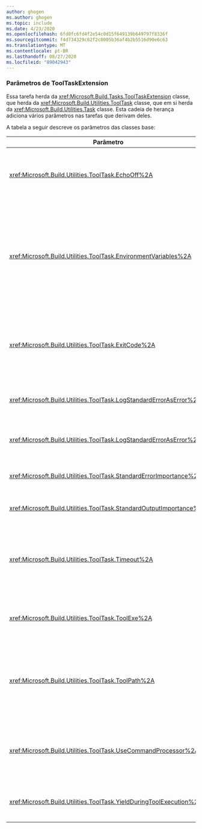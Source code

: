 ```yaml
---
author: ghogen
ms.author: ghogen
ms.topic: include
ms.date: 4/23/2020
ms.openlocfilehash: 6fd0fc6fd4f2e54c0d15f649139b649797f8336f
ms.sourcegitcommit: f4d734329c82f2c8005b36af4b2b5516d90e6c63
ms.translationtype: MT
ms.contentlocale: pt-BR
ms.lasthandoff: 08/27/2020
ms.locfileid: "89042943"
---
```

### <a name="tooltaskextension-parameters"></a>Parâmetros de ToolTaskExtension

Essa tarefa herda da <xref:Microsoft.Build.Tasks.ToolTaskExtension> classe, que herda da <xref:Microsoft.Build.Utilities.ToolTask> classe, que em si herda da <xref:Microsoft.Build.Utilities.Task> classe. Esta cadeia de herança adiciona vários parâmetros nas tarefas que derivam deles.

A tabela a seguir descreve os parâmetros das classes base:

| Parâmetro | Descrição |
| - | - |
| <xref:Microsoft.Build.Utilities.ToolTask.EchoOff%2A> | Parâmetro `bool` opcional.<br /><br /> Quando definido como `true`, essa tarefa passa **/Q** para a linha de comando de *cmd.exe*, de modo que a linha de comando não é copiada para stdout. |
| <xref:Microsoft.Build.Utilities.ToolTask.EnvironmentVariables%2A> | Parâmetro de matriz `String` opcional.<br /><br /> Matriz de definições de variáveis de ambiente, separadas por ponto e vírgula. Cada definição deve especificar um nome de variável de ambiente e um valor separados por um sinal de igual. Essas variáveis são passadas para o executável gerado além, ou seletivamente substituindo, o bloco de ambiente regular. Por exemplo, `Variable1=Value1;Variable2=Value2`. |
| <xref:Microsoft.Build.Utilities.ToolTask.ExitCode%2A> | Parâmetro de saída opcional somente leitura `Int32`.<br /><br /> Especifica o código de saída fornecido pelo comando executado. Se a tarefa registra erros, mas o processo tem um código de saída de 0 (êxito), isso é definido como -1. |
| <xref:Microsoft.Build.Utilities.ToolTask.LogStandardErrorAsError%2A> | Opção parâmetro `bool`.<br /><br /> Se `true`, todas as mensagens recebidas no fluxo de erro padrão são registradas como erros. |
| <xref:Microsoft.Build.Utilities.ToolTask.LogStandardErrorAsError%2A> | Parâmetro `bool` opcional.<br /><br /> Se `true`, todas as mensagens recebidas no fluxo de erro padrão são registradas como erros. |
| <xref:Microsoft.Build.Utilities.ToolTask.StandardErrorImportance%2A> | Parâmetro `String` opcional.<br /><br /> Importância para fazer o texto de log do fluxo de saída do padrão. |
| <xref:Microsoft.Build.Utilities.ToolTask.StandardOutputImportance%2A> | Parâmetro `String` opcional.<br /><br /> Importância para fazer o texto de log do fluxo de saída do padrão. |
| <xref:Microsoft.Build.Utilities.ToolTask.Timeout%2A> | Parâmetro `Int32` opcional.<br /><br /> Especifica a quantidade de tempo em milissegundos após o qual o executável da tarefa é encerrado. O valor padrão é `Int.MaxValue`, indicando que não há período de tempo limite. O tempo limite está em milissegundos. |
| <xref:Microsoft.Build.Utilities.ToolTask.ToolExe%2A> | Parâmetro `string` opcional.<br /><br /> Projetos podem implementar para substituir um ToolName. Tarefas podem substituir isso para preservar o ToolName. |
| <xref:Microsoft.Build.Utilities.ToolTask.ToolPath%2A> | Parâmetro `string` opcional.<br /><br /> Especifica o local de onde a tarefa carrega o arquivo executável subjacente. Se esse parâmetro não for especificado, a tarefa usará o caminho de instalação do SDK que corresponde à versão do Framework que está executando o MSBuild. |
| <xref:Microsoft.Build.Utilities.ToolTask.UseCommandProcessor%2A> | Parâmetro `bool` opcional.<br /><br /> Quando definido como `true`, essa tarefa cria um arquivo em lotes para a linha de comando e o executa usando o processador de comando em vez de executar o comando diretamente. |
| <xref:Microsoft.Build.Utilities.ToolTask.YieldDuringToolExecution%2A> | Parâmetro `bool` opcional.<br /><br /> Quando definido como `true`, essa tarefa gera o nó quando a tarefa está em execução. |
